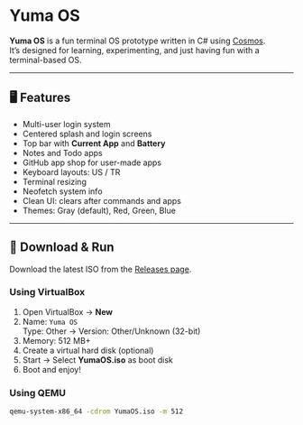 # Yuma OS

**Yuma OS** is a fun terminal OS prototype written in C# using [Cosmos](https://cosmosos.github.io/).  
It’s designed for learning, experimenting, and just having fun with a terminal-based OS.

---

## 🖥 Features

- Multi-user login system
- Centered splash and login screens
- Top bar with **Current App** and **Battery**
- Notes and Todo apps
- GitHub app shop for user-made apps
- Keyboard layouts: US / TR
- Terminal resizing
- Neofetch system info
- Clean UI: clears after commands and apps
- Themes: Gray (default), Red, Green, Blue

---

## 🚀 Download & Run

Download the latest ISO from the [Releases page](https://github.com/emutwist/YumaOSLightweight/releases/tag/release).

### Using VirtualBox

1. Open VirtualBox → **New**
2. Name: `Yuma OS`  
   Type: Other → Version: Other/Unknown (32-bit)
3. Memory: 512 MB+
4. Create a virtual hard disk (optional)
5. Start → Select **YumaOS.iso** as boot disk
6. Boot and enjoy!

### Using QEMU

```bash
qemu-system-x86_64 -cdrom YumaOS.iso -m 512
